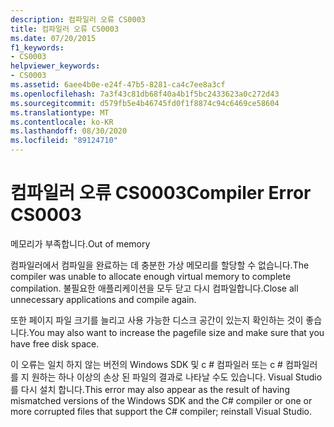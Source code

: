 ```yaml
---
description: 컴파일러 오류 CS0003
title: 컴파일러 오류 CS0003
ms.date: 07/20/2015
f1_keywords:
- CS0003
helpviewer_keywords:
- CS0003
ms.assetid: 6aee4b0e-e24f-47b5-8281-ca4c7ee8a3cf
ms.openlocfilehash: 7a3f43c81db68f40a4b1f5bc2433623a0c272d43
ms.sourcegitcommit: d579fb5e4b46745fd0f1f8874c94c6469ce58604
ms.translationtype: MT
ms.contentlocale: ko-KR
ms.lasthandoff: 08/30/2020
ms.locfileid: "89124710"
---
```

# <a name="compiler-error-cs0003"></a><span data-ttu-id="8b8d1-103">컴파일러 오류 CS0003</span><span class="sxs-lookup"><span data-stu-id="8b8d1-103">Compiler Error CS0003</span></span>
<span data-ttu-id="8b8d1-104">메모리가 부족합니다.</span><span class="sxs-lookup"><span data-stu-id="8b8d1-104">Out of memory</span></span>  
  
 <span data-ttu-id="8b8d1-105">컴파일러에서 컴파일을 완료하는 데 충분한 가상 메모리를 할당할 수 없습니다.</span><span class="sxs-lookup"><span data-stu-id="8b8d1-105">The compiler was unable to allocate enough virtual memory to complete compilation.</span></span> <span data-ttu-id="8b8d1-106">불필요한 애플리케이션을 모두 닫고 다시 컴파일합니다.</span><span class="sxs-lookup"><span data-stu-id="8b8d1-106">Close all unnecessary applications and compile again.</span></span>  
  
 <span data-ttu-id="8b8d1-107">또한 페이지 파일 크기를 늘리고 사용 가능한 디스크 공간이 있는지 확인하는 것이 좋습니다.</span><span class="sxs-lookup"><span data-stu-id="8b8d1-107">You may also want to increase the pagefile size and make sure that you have free disk space.</span></span>  
  
 <span data-ttu-id="8b8d1-108">이 오류는 일치 하지 않는 버전의 Windows SDK 및 c # 컴파일러 또는 c # 컴파일러를 지 원하는 하나 이상의 손상 된 파일의 결과로 나타날 수도 있습니다. Visual Studio를 다시 설치 합니다.</span><span class="sxs-lookup"><span data-stu-id="8b8d1-108">This error may also appear as the result of having mismatched versions of the Windows SDK and the C# compiler or one or more corrupted files that support the C# compiler; reinstall Visual Studio.</span></span>
